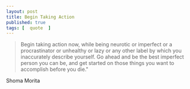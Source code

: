 ```yaml
---
layout: post
title: Begin Taking Action
published: true 
tags: [  quote  ]
---
```


> Begin taking action now, while being neurotic or imperfect or a procrastinator or unhealthy or lazy or any other label by which you inaccurately describe yourself. Go ahead and be the best imperfect person you can be, and get started on those things you want to accomplish before you die."

Shoma Morita


